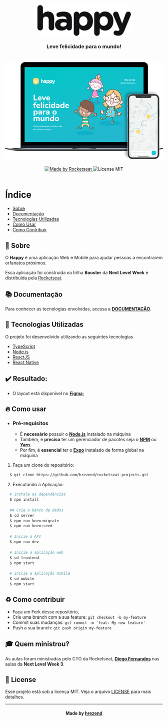 <h3 align="center">
    <img alt="Logo" title="#logo" width="300px" src="./wallpapers/name.png">
    <br><br>
    <b>Leve felicidade para o mundo!</b>  
    <br><br><br>
    <img alt="Banner" title="#banner" src="./wallpapers/banner.png">
</h3>

<p align="center">
  <a href="https://rocketseat.com.br">
    <img alt="Made by Rocketseat" src="https://img.shields.io/badge/MB-Rocketseat-green">
  </a>
  <a>
    <img alt="License MIT" src="https://img.shields.io/badge/license-MIT-green">
  <br><br>
</p>

# Índice

- [Sobre](#sobre)
- [Documentação](#documentacao)
- [Tecnologias Utilizadas](#tecnologias-utilizadas)
- [Como Usar](#como-usar)
- [Como Contribuir](#como-contribuir)

<a id="sobre"></a>

## :bookmark: Sobre

O <strong>Happy</strong> é uma aplicação Web e Mobile para ajudar pessoas a encontrarem orfanatos próximos.

Essa aplicação foi construída na trilha <strong>Booster</strong> da <strong>Next Level Week</strong> e distribuída pela [Rocketseat](https://rocketseat.com.br/).

<a id="documentacao"></a>

## :books: Documentação

Para conhecer as tecnologias envolvidas, acessa a **[DOCUMENTAÇÃO](DOCUMENTATION.md)**.

<a id="tecnologias-utilizadas"></a>

## :rocket: Tecnologias Utilizadas

O projeto foi desenvolvido utilizando as seguintes tecnologias

- [TypeScript](https://www.typescriptlang.org/)
- [Node.js](https://nodejs.org/en/)
- [ReactJS](https://reactjs.org/)
- [React Native](https://reactnative.dev/)

## :heavy_check_mark: Resultado:

- O layout está disponível no **[Figma](https://www.figma.com/file/Jpy3Cks8EglI4lfVwS55CN/Happy-Web-(Copy))**;

<a id="como-usar"></a>

## :fire: Como usar

- ### **Pré-requisitos**

  - É **necessário** possuir o **[Node.js](https://nodejs.org/en/)** instalado na máquina
  - Também, é **preciso** ter um gerenciador de pacotes seja o **[NPM](https://www.npmjs.com/)** ou **[Yarn](https://yarnpkg.com/)**.
  - Por fim, é **essencial** ter o **[Expo](https://expo.io/)** instalado de forma global na máquina

1. Faça um clone do repositório:

```sh
  $ git clone https://github.com/hrezend/rocketseat-projects.git
```

2. Executando a Aplicação:

```sh
  # Instale as dependências
  $ npm install

  ## Crie o banco de dados
  $ cd server
  $ npm run knex:migrate
  $ npm run knex:seed

  # Inicie a API
  $ npm run dev

  # Inicie a aplicação web
  $ cd frontend
  $ npm start

  # Inicie a aplicação mobile
  $ cd mobile
  $ npm start
```

<a id="como-contribuir"></a>

## :recycle: Como contribuir

- Faça um Fork desse repositório,
- Crie uma branch com a sua feature: `git checkout -b my-feature`
- Commit suas mudanças: `git commit -m 'feat: My new feature'`
- Push a sua branch: `git push origin my-feature`

## :mortar_board: Quem ministrou?

As aulas foram ministradas pelo CTO da Rocketseat, **[Diego Fernandes](https://github.com/diego3g)** nas aulas da **Next Level Week 3**.

## :memo: License

Esse projeto está sob a licença MIT. Veja o arquivo [LICENSE](LICENSE.md) para mais detalhes.

---

<h4 align="center">
    Made by <a href="https://www.linkedin.com/in/hrezend" target="_blank">hrezend</a>
</h4>
